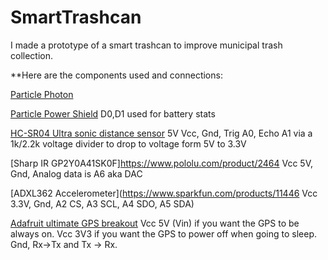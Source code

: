 # SmartTrashcan
I made a prototype of a smart trashcan to improve municipal trash collection.

**Here are the components used and connections:

[Particle Photon ](https://store.particle.io/products/photon)

[Particle Power Shield](https://store.particle.io/products/power-shield-with-headers)
D0,D1 used for battery stats

[HC-SR04 Ultra sonic distance sensor](https://www.sparkfun.com/products/13959)
5V Vcc, Gnd, Trig A0, Echo A1 via a 1k/2.2k voltage divider to drop to voltage form 5V to 3.3V

[Sharp IR GP2Y0A41SK0F]https://www.pololu.com/product/2464
Vcc 5V, Gnd, Analog data is A6 aka DAC

[ADXL362 Accelerometer](https://www.sparkfun.com/products/11446
Vcc 3.3V, Gnd, A2 CS,  A3 SCL, A4 SDO, A5 SDA)

[Adafruit ultimate GPS breakout](https://www.adafruit.com/product/746)
Vcc 5V (Vin) if you want the GPS to be always on. Vcc 3V3 if you want the GPS to power off when going to sleep.
Gnd, Rx->Tx and Tx -> Rx.

